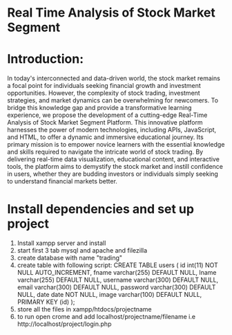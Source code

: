 # Real Time Analysis of Stock Market Segment
# Introduction: 
In today's interconnected and data-driven world, the stock market remains a focal point for individuals seeking financial growth and investment opportunities. However, the complexity of stock trading, investment strategies, and market dynamics can be overwhelming for newcomers. To bridge this knowledge gap and provide a transformative learning experience, we propose the development of a cutting-edge Real-Time Analysis of Stock Market Segment Platform.
This innovative platform harnesses the power of modern technologies, including APIs, JavaScript, and HTML, to offer a dynamic and immersive educational journey. Its primary mission is to empower novice learners with the essential knowledge and skills required to navigate the intricate world of stock trading. By delivering real-time data visualization, educational content, and interactive tools, the platform aims to demystify the stock market and instill confidence in users, whether they are budding investors or individuals simply seeking to understand financial markets better.
# Install dependencies and set up project
1. Install xampp server and install
2. start first 3 tab mysql and apache and filezilla
3. create database with name "trading"
4. create table with following script:
CREATE TABLE users ( id int(11) NOT NULL AUTO_INCREMENT, fname varchar(255) DEFAULT NULL, lname varchar(255) DEFAULT NULL, username varchar(300) DEFAULT NULL, email varchar(300) DEFAULT NULL, password varchar(300) DEFAULT NULL, date date NOT NULL, image varchar(100) DEFAULT NULL, PRIMARY KEY (id) );
7. store all the files in xampp/htdocs/projectname
8. to run open crome and add localhost/projectname/filename i.e http://localhost/project/login.php
